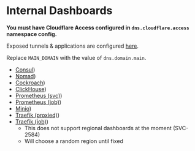 # Internal Dashboards

**You must have Cloudflare Access configured in `dns.cloudflare.access` namespace config.**

Exposed tunnels & applications are configured [here](/lib/bolt/core/src/dep/terraform/pools.rs).

Replace `MAIN_DOMAIN` with the value of `dns.domain.main`.

-   [Consul](https://consul.MAIN_DOMAIN))
-   [Nomad](https://nomad.MAIN_DOMAIN))
-   [Cockroach](https://cockroach-http.MAIN_DOMAIN))
-   [ClickHouse](https://clickhouse-http.MAIN_DOMAIN))
-   [Prometheus (svc)](https://prometheus-svc.MAIN_DOMAIN))
-   [Prometheus (job)](https://prometheus-job.MAIN_DOMAIN))
-   [Minio](https://minio-console.MAIN_DOMAIN))
-   [Traefik (proxied)](https://ing-px.MAIN_DOMAIN))
-   [Traefik (job)](https://ing-job.MAIN_DOMAIN))
    -   This does not support regional dashboards at the moment (SVC-2584)
    -   Will choose a random region until fixed
